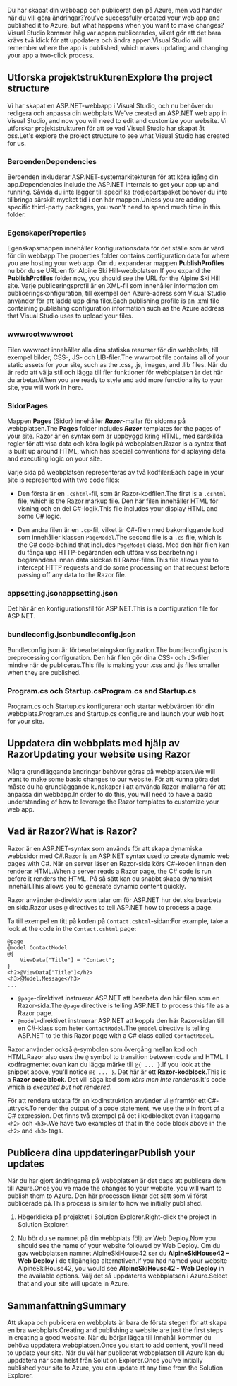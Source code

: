 <span data-ttu-id="a7842-101">Du har skapat din webbapp och publicerat den på Azure, men vad händer när du vill göra ändringar?</span><span class="sxs-lookup"><span data-stu-id="a7842-101">You've successfully created your web app and published it to Azure, but what happens when you want to make changes?</span></span> <span data-ttu-id="a7842-102">Visual Studio kommer ihåg var appen publicerades, vilket gör att det bara krävs två klick för att uppdatera och ändra appen.</span><span class="sxs-lookup"><span data-stu-id="a7842-102">Visual Studio will remember where the app is published, which makes updating and changing your app a two-click process.</span></span>

## <a name="explore-the-project-structure"></a><span data-ttu-id="a7842-103">Utforska projektstrukturen</span><span class="sxs-lookup"><span data-stu-id="a7842-103">Explore the project structure</span></span>

<span data-ttu-id="a7842-104">Vi har skapat en ASP.NET-webbapp i Visual Studio, och nu behöver du redigera och anpassa din webbplats.</span><span class="sxs-lookup"><span data-stu-id="a7842-104">We've created an ASP.NET web app in Visual Studio, and now you will need to edit and customize your website.</span></span> <span data-ttu-id="a7842-105">Vi utforskar projektstrukturen för att se vad Visual Studio har skapat åt oss.</span><span class="sxs-lookup"><span data-stu-id="a7842-105">Let's explore the project structure to see what Visual Studio has created for us.</span></span>

### <a name="dependencies"></a><span data-ttu-id="a7842-106">Beroenden</span><span class="sxs-lookup"><span data-stu-id="a7842-106">Dependencies</span></span>

<span data-ttu-id="a7842-107">Beroenden inkluderar ASP.NET-systemarkitekturen för att köra igång din app.</span><span class="sxs-lookup"><span data-stu-id="a7842-107">Dependencies include the ASP.NET internals to get your app up and running.</span></span> <span data-ttu-id="a7842-108">Såvida du inte lägger till specifika tredjepartspaket behöver du inte tillbringa särskilt mycket tid i den här mappen.</span><span class="sxs-lookup"><span data-stu-id="a7842-108">Unless you are adding specific third-party packages, you won't need to spend much time in this folder.</span></span>

### <a name="properties"></a><span data-ttu-id="a7842-109">Egenskaper</span><span class="sxs-lookup"><span data-stu-id="a7842-109">Properties</span></span>

<span data-ttu-id="a7842-110">Egenskapsmappen innehåller konfigurationsdata för det ställe som är värd för din webbapp.</span><span class="sxs-lookup"><span data-stu-id="a7842-110">The properties folder contains configuration data for where you are hosting your web app.</span></span> <span data-ttu-id="a7842-111">Om du expanderar mappen **PublishProfiles** nu bör du se URL:en för Alpine Ski Hill-webbplatsen.</span><span class="sxs-lookup"><span data-stu-id="a7842-111">If you expand the **PublishProfiles** folder now, you should see the URL for the Alpine Ski Hill site.</span></span> <span data-ttu-id="a7842-112">Varje publiceringsprofil är en XML-fil som innehåller information om publiceringskonfiguration, till exempel den Azure-adress som Visual Studio använder för att ladda upp dina filer.</span><span class="sxs-lookup"><span data-stu-id="a7842-112">Each publishing profile is an .xml file containing publishing configuration information such as the Azure address that Visual Studio uses to upload your files.</span></span>

### <a name="wwwroot"></a><span data-ttu-id="a7842-113">wwwroot</span><span class="sxs-lookup"><span data-stu-id="a7842-113">wwwroot</span></span>

<span data-ttu-id="a7842-114">Filen wwwroot innehåller alla dina statiska resurser för din webbplats, till exempel bilder, CSS-, JS- och LIB-filer.</span><span class="sxs-lookup"><span data-stu-id="a7842-114">The wwwroot file contains all of your static assets for your site, such as the .css, .js, images, and .lib files.</span></span> <span data-ttu-id="a7842-115">När du är redo att välja stil och lägga till fler funktioner för webbplatsen är det här du arbetar.</span><span class="sxs-lookup"><span data-stu-id="a7842-115">When you are ready to style and add more functionality to your site, you will work in here.</span></span>

### <a name="pages"></a><span data-ttu-id="a7842-116">Sidor</span><span class="sxs-lookup"><span data-stu-id="a7842-116">Pages</span></span>

<span data-ttu-id="a7842-117">Mappen **Pages** (Sidor) innehåller _**Razor**_-mallar för sidorna på webbplatsen.</span><span class="sxs-lookup"><span data-stu-id="a7842-117">The **Pages** folder includes _**Razor**_ templates for the pages of your site.</span></span>
<span data-ttu-id="a7842-118">Razor är en syntax som är uppbyggd kring HTML, med särskilda regler för att visa data och köra logik på webbplatsen.</span><span class="sxs-lookup"><span data-stu-id="a7842-118">Razor is a syntax that is built up around HTML, which has special conventions for displaying data and executing logic on your site.</span></span>

<span data-ttu-id="a7842-119">Varje sida på webbplatsen representeras av två kodfiler:</span><span class="sxs-lookup"><span data-stu-id="a7842-119">Each page in your site is represented with two code files:</span></span>

- <span data-ttu-id="a7842-120">Den första är en `.cshtml`-fil, som är Razor-kodfilen.</span><span class="sxs-lookup"><span data-stu-id="a7842-120">The first is a `.cshtml` file, which is the Razor markup file.</span></span> <span data-ttu-id="a7842-121">Den här filen innehåller HTML för visning och en del C#-logik.</span><span class="sxs-lookup"><span data-stu-id="a7842-121">This file includes your display HTML and some C# logic.</span></span>

- <span data-ttu-id="a7842-122">Den andra filen är en `.cs`-fil, vilket är C#-filen med bakomliggande kod som innehåller klassen `PageModel`.</span><span class="sxs-lookup"><span data-stu-id="a7842-122">The second file is a `.cs` file, which is the C# code-behind that includes `PageModel` class.</span></span> <span data-ttu-id="a7842-123">Med den här filen kan du fånga upp HTTP-begäranden och utföra viss bearbetning i begärandena innan data skickas till Razor-filen.</span><span class="sxs-lookup"><span data-stu-id="a7842-123">This file allows you to intercept HTTP requests and do some processing on that request before passing off any data to the Razor file.</span></span>

### <a name="appsettingjson"></a><span data-ttu-id="a7842-124">appsetting.json</span><span class="sxs-lookup"><span data-stu-id="a7842-124">appsetting.json</span></span>

<span data-ttu-id="a7842-125">Det här är en konfigurationsfil för ASP.NET.</span><span class="sxs-lookup"><span data-stu-id="a7842-125">This is a configuration file for ASP.NET.</span></span>

### <a name="bundleconfigjson"></a><span data-ttu-id="a7842-126">bundleconfig.json</span><span class="sxs-lookup"><span data-stu-id="a7842-126">bundleconfig.json</span></span>

<span data-ttu-id="a7842-127">Bundleconfig.json är förbearbetningskonfiguration.</span><span class="sxs-lookup"><span data-stu-id="a7842-127">The bundleconfig.json is preprocessing configuration.</span></span> <span data-ttu-id="a7842-128">Den här filen gör dina CSS- och JS-filer mindre när de publiceras.</span><span class="sxs-lookup"><span data-stu-id="a7842-128">This file is making your .css and .js files smaller when they are published.</span></span>

### <a name="programcs-and-startupcs"></a><span data-ttu-id="a7842-129">Program.cs och Startup.cs</span><span class="sxs-lookup"><span data-stu-id="a7842-129">Program.cs and Startup.cs</span></span>

<span data-ttu-id="a7842-130">Program.cs och Startup.cs konfigurerar och startar webbvärden för din webbplats.</span><span class="sxs-lookup"><span data-stu-id="a7842-130">Program.cs and Startup.cs configure and launch your web host for your site.</span></span>

## <a name="updating-your-website-using-razor"></a><span data-ttu-id="a7842-131">Uppdatera din webbplats med hjälp av Razor</span><span class="sxs-lookup"><span data-stu-id="a7842-131">Updating your website using Razor</span></span>

<span data-ttu-id="a7842-132">Några grundläggande ändringar behöver göras på webbplatsen.</span><span class="sxs-lookup"><span data-stu-id="a7842-132">We will want to make some basic changes to our website.</span></span> <span data-ttu-id="a7842-133">För att kunna göra det måste du ha grundläggande kunskaper i att använda Razor-mallarna för att anpassa din webbapp.</span><span class="sxs-lookup"><span data-stu-id="a7842-133">In order to do this, you will need to have a basic understanding of how to leverage the Razor templates to customize your web app.</span></span>

## <a name="what-is-razor"></a><span data-ttu-id="a7842-134">Vad är Razor?</span><span class="sxs-lookup"><span data-stu-id="a7842-134">What is Razor?</span></span>

<span data-ttu-id="a7842-135">Razor är en ASP.NET-syntax som används för att skapa dynamiska webbsidor med C#.</span><span class="sxs-lookup"><span data-stu-id="a7842-135">Razor is an ASP.NET syntax used to create dynamic web pages with C#.</span></span> <span data-ttu-id="a7842-136">När en server läser en Razor-sida körs C#-koden innan den renderar HTML.</span><span class="sxs-lookup"><span data-stu-id="a7842-136">When a server reads a Razor page, the C# code is run before it renders the HTML.</span></span> <span data-ttu-id="a7842-137">På så sätt kan du snabbt skapa dynamiskt innehåll.</span><span class="sxs-lookup"><span data-stu-id="a7842-137">This allows you to generate dynamic content quickly.</span></span>

<span data-ttu-id="a7842-138">Razor använder `@`-direktiv som talar om för ASP.NET hur det ska bearbeta en sida.</span><span class="sxs-lookup"><span data-stu-id="a7842-138">Razor uses `@` directives to tell ASP.NET how to process a page.</span></span>

<span data-ttu-id="a7842-139">Ta till exempel en titt på koden på `Contact.cshtml`-sidan:</span><span class="sxs-lookup"><span data-stu-id="a7842-139">For example, take a look at the code in the `Contact.cshtml` page:</span></span>

```aspx-csharp
@page
@model ContactModel
@{
    ViewData["Title"] = "Contact";
}
<h2>@ViewData["Title"]</h2>
<h3>@Model.Message</h3>
...
```

- <span data-ttu-id="a7842-140">`@page`-direktivet instruerar ASP.NET att bearbeta den här filen som en Razor-sida.</span><span class="sxs-lookup"><span data-stu-id="a7842-140">The `@page` directive is telling ASP.NET to process this file as a Razor page.</span></span>
- <span data-ttu-id="a7842-141">`@model`-direktivet instruerar ASP.NET att koppla den här Razor-sidan till en C#-klass som heter `ContactModel`.</span><span class="sxs-lookup"><span data-stu-id="a7842-141">The `@model` directive is telling ASP.NET to tie this Razor page with a C# class called `ContactModel`.</span></span>

<span data-ttu-id="a7842-142">Razor använder också `@`-symbolen som övergång mellan kod och HTML.</span><span class="sxs-lookup"><span data-stu-id="a7842-142">Razor also uses the `@` symbol to transition between code and HTML.</span></span> <span data-ttu-id="a7842-143">I kodfragmentet ovan kan du lägga märke till `@{ ... }`.</span><span class="sxs-lookup"><span data-stu-id="a7842-143">If you look at the snippet above, you'll notice `@{ ... }`.</span></span> <span data-ttu-id="a7842-144">Det här är ett **Razor-kodblock**.</span><span class="sxs-lookup"><span data-stu-id="a7842-144">This is a **Razor code block**.</span></span> <span data-ttu-id="a7842-145">Det vill säga kod som _körs men inte renderas_.</span><span class="sxs-lookup"><span data-stu-id="a7842-145">It's code which is _executed but not rendered_.</span></span>

<span data-ttu-id="a7842-146">För att rendera utdata för en kodinstruktion använder vi `@` framför ett C#-uttryck.</span><span class="sxs-lookup"><span data-stu-id="a7842-146">To render the output of a code statement, we use the `@` in front of a C# expression.</span></span> <span data-ttu-id="a7842-147">Det finns två exempel på det i kodblocket ovan i taggarna `<h2>` och `<h3>`.</span><span class="sxs-lookup"><span data-stu-id="a7842-147">We have two examples of that in the code block above in the `<h2>` and `<h3>` tags.</span></span>

## <a name="publish-your-updates"></a><span data-ttu-id="a7842-148">Publicera dina uppdateringar</span><span class="sxs-lookup"><span data-stu-id="a7842-148">Publish your updates</span></span>

<span data-ttu-id="a7842-149">När du har gjort ändringarna på webbplatsen är det dags att publicera dem till Azure.</span><span class="sxs-lookup"><span data-stu-id="a7842-149">Once you've made the changes to your website, you will want to publish them to Azure.</span></span> <span data-ttu-id="a7842-150">Den här processen liknar det sätt som vi först publicerade på.</span><span class="sxs-lookup"><span data-stu-id="a7842-150">This process is similar to how we initially published.</span></span>

1. <span data-ttu-id="a7842-151">Högerklicka på projektet i Solution Explorer.</span><span class="sxs-lookup"><span data-stu-id="a7842-151">Right-click the project in Solution Explorer.</span></span>

1. <span data-ttu-id="a7842-152">Nu bör du se namnet på din webbplats följt av Web Deploy.</span><span class="sxs-lookup"><span data-stu-id="a7842-152">Now you should see the name of your website followed by Web Deploy.</span></span> <span data-ttu-id="a7842-153">Om du gav webbplatsen namnet AlpineSkiHouse42 ser du **AlpineSkiHouse42 – Web Deploy** i de tillgängliga alternativen.</span><span class="sxs-lookup"><span data-stu-id="a7842-153">If you had named your website AlpineSkiHouse42, you would see **AlpineSkiHouse42 - Web Deploy** in the available options.</span></span> <span data-ttu-id="a7842-154">Välj det så uppdateras webbplatsen i Azure.</span><span class="sxs-lookup"><span data-stu-id="a7842-154">Select that and your site will update in Azure.</span></span>

## <a name="summary"></a><span data-ttu-id="a7842-155">Sammanfattning</span><span class="sxs-lookup"><span data-stu-id="a7842-155">Summary</span></span>

<span data-ttu-id="a7842-156">Att skapa och publicera en webbplats är bara de första stegen för att skapa en bra webbplats.</span><span class="sxs-lookup"><span data-stu-id="a7842-156">Creating and publishing a website are just the first steps in creating a good website.</span></span> <span data-ttu-id="a7842-157">När du börjar lägga till innehåll kommer du behöva uppdatera webbplatsen.</span><span class="sxs-lookup"><span data-stu-id="a7842-157">Once you start to add content, you'll need to update your site.</span></span> <span data-ttu-id="a7842-158">När du väl har publicerat webbplatsen till Azure kan du uppdatera när som helst från Solution Explorer.</span><span class="sxs-lookup"><span data-stu-id="a7842-158">Once you've initially published your site to Azure, you can update at any time from the Solution Explorer.</span></span>

